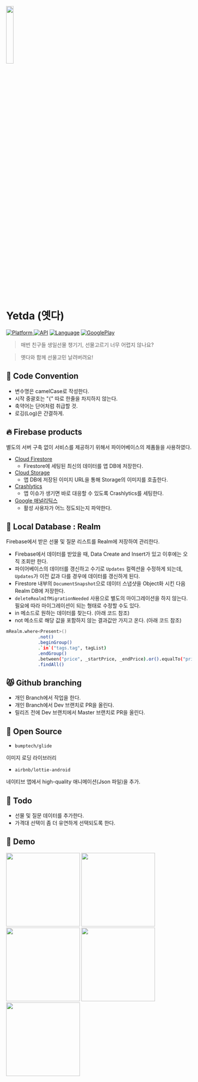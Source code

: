 
<img src="https://github.com/Nexters/Yetda_Android/blob/master/app/src/main/res/mipmap-xxxhdpi/ic_launcher_round.png?raw=true" width="20%">

# Yetda (옛다)

[![Platform](https://img.shields.io/badge/platform-Android-green.svg) ]()
[![API](https://img.shields.io/badge/API-19%2B-brightgreen.svg?style=flat)](https://android-arsenal.com/api?level=19)
[![Language](https://img.shields.io/github/languages/top/Nexters/Yetda_Android)]()
[![GooglePlay](https://img.shields.io/badge/google_play-Download-red?logo=google-play&logoColor=white)](https://play.google.com/store/apps/details?id=com.nexters.yetda.android)


> 매번 친구들 생일선물 챙기기, 선물고르기 너무 어렵지 않나요?

> 옛다와 함께 선물고민 날려버려요!

## :baby: Code Convention

- 변수명은 camelCase로 작성한다.
- 시작 중괄호는 "{" 따로 한줄을 차지하지 않는다.
- 축약어는 단어처럼 취급할 것.
- 로깅(Log)은 간결하게.

## :fire: Firebase products

별도의 서버 구축 없이 서비스를 제공하기 위해서 파이어베이스의 제품들을 사용하였다.

- [Cloud Firestore](https://firebase.google.com/products/firestore?hl=ko)
  - Firestore에 세팅된 최신의 데이터를 앱 DB에 저장한다.
- [Cloud Storage](https://firebase.google.com/products/storage?hl=ko)
  - 앱 DB에 저장된 이미지 URL을 통해 Storage의 이미지를 호출한다.
- [Crashlytics](https://firebase.google.com/products/crashlytics?hl=ko)
  - 앱 이슈가 생기면 바로 대응할 수 있도록 Crashlytics를 세팅한다.
- [Google 애널리틱스](https://firebase.google.com/products/analytics?hl=ko)
  - 활성 사용자가 어느 정도되는지 파악한다.


## :facepunch: Local Database : Realm

Firebase에서 받은 선물 및 질문 리스트를 Realm에 저장하여 관리한다.

- Firebase에서 데이터를 받았을 때, Data Create and Insert가 있고 이후에는 오직 조회만 한다.
- 파이어베이스의 데이터를 갱신하고 수기로 `Updates` 컬렉션을 수정하게 되는데, `Updates`가 이전 값과 다를 경우에 데이터를 갱신하게 된다.
- Firestore 내부의 `DocumentSnapshot`으로 데이터 스냅샷을 Object화 시킨 다음 Realm DB에 저장한다.
- `deleteRealmIfMigrationNeeded` 사용으로 별도의 마이그레이션을 하지 않는다. 필요에 따라 마이그레이션이 되는 형태로 수정할 수도 있다.
- in 메소드로 원하는 데이터를 찾는다. (아래 코드 참조)
- not 메소드로 해당 값을 포함하지 않는 결과값만 가지고 온다. (아래 코드 참조)

```bash
mRealm.where<Present>()
            .not()
            .beginGroup()
            .`in`("tags.tag", tagList)
            .endGroup()
            .between("price", _startPrice, _endPrice).or().equalTo("price",0L)
            .findAll()
```


## :pouting_cat: Github branching
- 개인 Branch에서 작업을 한다.
- 개인 Branch에서 Dev 브랜치로 PR을 올린다.
- 릴리즈 전에 Dev 브랜치에서 Master 브랜치로 PR을 올린다.


## :open_file_folder: Open Source

- `bumptech/glide`

이미지 로딩 라이브러리

- `airbnb/lottie-android`

네이티브 앱에서 high-quality 애니메이션(Json 파일)을 추가.


## :whale: Todo

- 선물 및 질문 데이터를 추가한다.
- 가격대 선택이 좀 더 유연하게 선택되도록 한다.


## :baby_chick: Demo
<p float="left">
    <img src="https://lh3.googleusercontent.com/iYHEwh2_Q6nIKS67eItV4AwIokeJDNe0ojtpWGqKpRyhaRlmCSmBcnkFNCmXbTkajKA=w2560-h1330-rw" width=200 />
    <img src="https://lh3.googleusercontent.com/xl0sqT6Jz1p9Gq9slw4VXRr-akf4v74b_k3QkZUMZPvYV37-e5LqTZcOjofof4Xyl48=w2560-h1330-rw" width=200 />
    <img src="https://lh3.googleusercontent.com/JqUUXWSgU0bhSBpOObERLvfUGE3eBnInmYvDMY3S2aAatyeFKLOifWnBLgZ0KLGbmA=w2560-h1330-rw" width=200 />
    <img src="https://lh3.googleusercontent.com/AdN5fkguQMSc4M6iVkAFONsuxZhOQaKE7TDzuhF56FgDLORAnBv8160W7vva4a6kFBg=w2560-h1330-rw" width=200 />
    <img src="https://lh3.googleusercontent.com/ruDvvtKehqGB_4PX7QBsUY2RLDe_v6g5FL-_XmC6SUGjKUQqa08Uy-DtsNi8wYuuXU4=w2560-h1330-rw" width=200 />
</p>
